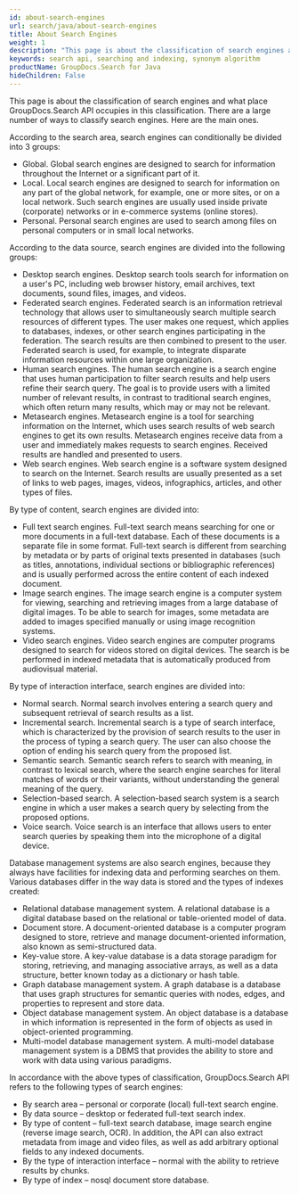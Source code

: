 ```yaml
---
id: about-search-engines
url: search/java/about-search-engines
title: About Search Engines
weight: 1
description: "This page is about the classification of search engines and what place GroupDocs.Search API occupies in this classification. There are a large number of ways to classify search engines. Here are the main ones"
keywords: search api, searching and indexing, synonym algorithm
productName: GroupDocs.Search for Java
hideChildren: False
---
```

This page is about the classification of search engines and what place GroupDocs.Search API occupies in this classification. There are a large number of ways to classify search engines. Here are the main ones.

According to the search area, search engines can conditionally be divided into 3 groups:

*   Global. Global search engines are designed to search for information throughout the Internet or a significant part of it.
*   Local. Local search engines are designed to search for information on any part of the global network, for example, one or more sites, or on a local network. Such search engines are usually used inside private (corporate) networks or in e-commerce systems (online stores).
*   Personal. Personal search engines are used to search among files on personal computers or in small local networks.

According to the data source, search engines are divided into the following groups:

*   Desktop search engines. Desktop search tools search for information on a user's PC, including web browser history, email archives, text documents, sound files, images, and videos.
*   Federated search engines. Federated search is an information retrieval technology that allows user to simultaneously search multiple search resources of different types. The user makes one request, which applies to databases, indexes, or other search engines participating in the federation. The search results are then combined to present to the user. Federated search is used, for example, to integrate disparate information resources within one large organization.
*   Human search engines. The human search engine is a search engine that uses human participation to filter search results and help users refine their search query. The goal is to provide users with a limited number of relevant results, in contrast to traditional search engines, which often return many results, which may or may not be relevant.
*   Metasearch engines. Metasearch engine is a tool for searching information on the Internet, which uses search results of web search engines to get its own results. Metasearch engines receive data from a user and immediately makes requests to search engines. Received results are handled and presented to users.
*   Web search engines. Web search engine is a software system designed to search on the Internet. Search results are usually presented as a set of links to web pages, images, videos, infographics, articles, and other types of files.

By type of content, search engines are divided into:

*   Full text search engines. Full-text search means searching for one or more documents in a full-text database. Each of these documents is a separate file in some format. Full-text search is different from searching by metadata or by parts of original texts presented in databases (such as titles, annotations, individual sections or bibliographic references) and is usually performed across the entire content of each indexed document.
*   Image search engines. The image search engine is a computer system for viewing, searching and retrieving images from a large database of digital images. To be able to search for images, some metadata are added to images specified manually or using image recognition systems.
*   Video search engines. Video search engines are computer programs designed to search for videos stored on digital devices. The search is be performed in indexed metadata that is automatically produced from audiovisual material.

By type of interaction interface, search engines are divided into:

*   Normal search. Normal search involves entering a search query and subsequent retrieval of search results as a list.
*   Incremental search. Incremental search is a type of search interface, which is characterized by the provision of search results to the user in the process of typing a search query. The user can also choose the option of ending his search query from the proposed list.
*   Semantic search. Semantic search refers to search with meaning, in contrast to lexical search, where the search engine searches for literal matches of words or their variants, without understanding the general meaning of the query.
*   Selection-based search. A selection-based search system is a search engine in which a user makes a search query by selecting from the proposed options.
*   Voice search. Voice search is an interface that allows users to enter search queries by speaking them into the microphone of a digital device.

Database management systems are also search engines, because they always have facilities for indexing data and performing searches on them. Various databases differ in the way data is stored and the types of indexes created:

*   Relational database management system. A relational database is a digital database based on the relational or table-oriented model of data.
*   Document store. A document-oriented database is a computer program designed to store, retrieve and manage document-oriented information, also known as semi-structured data.
*   Key-value store. A key-value database is a data storage paradigm for storing, retrieving, and managing associative arrays, as well as a data structure, better known today as a dictionary or hash table.
*   Graph database management system. A graph database is a database that uses graph structures for semantic queries with nodes, edges, and properties to represent and store data.
*   Object database management system. An object database is a database in which information is represented in the form of objects as used in object-oriented programming.
*   Multi-model database management system. A multi-model database management system is a DBMS that provides the ability to store and work with data using various paradigms.

In accordance with the above types of classification, GroupDocs.Search API refers to the following types of search engines:

*   By search area – personal or corporate (local) full-text search engine.
*   By data source – desktop or federated full-text search index.
*   By type of content – full-text search database, image search engine (reverse image search, OCR). In addition, the API can also extract metadata from image and video files, as well as add arbitrary optional fields to any indexed documents.
*   By the type of interaction interface – normal with the ability to retrieve results by chunks.
*   By type of index – nosql document store database.
